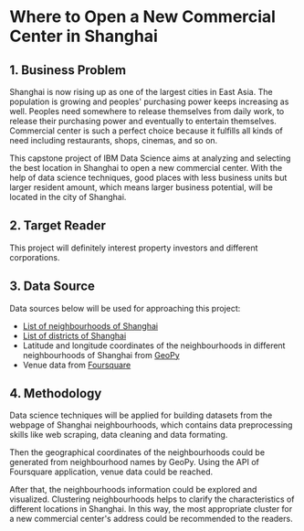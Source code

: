 # Where to Open a New Commercial Center in Shanghai

## 1. Business Problem
Shanghai is now rising up as one of the largest cities in East Asia. The population is growing and peoples' purchasing power keeps increasing as well. Peoples need somewhere to release themselves from daily work, to release their purchasing power and eventually to entertain themselves. Commercial center is such a perfect choice because it fulfills all kinds of need including restaurants, shops, cinemas, and so on.  

This capstone project of IBM Data Science aims at analyzing and selecting the best location in Shanghai to open a new commercial center. With the help of data science techniques, good places with less business units but larger resident amount, which means larger business potential, will be located in the city of Shanghai.

## 2. Target Reader
This project will definitely interest property investors and different corporations.

## 3. Data Source
Data sources below will be used for approaching this project:  
* [List of neighbourhoods of Shanghai](https://en.wikipedia.org/wiki/Category:Neighbourhoods_of_Shanghai)
* [List of districts of Shanghai](https://en.wikipedia.org/wiki/Category:Districts_of_Shanghai)
* Latitude and longitude coordinates of the neighbourhoods in different neighbourhoods of Shanghai from [GeoPy](https://geopy.readthedocs.io/en/stable/)
* Venue data from [Foursquare](https://fr.foursquare.com/city-guide)

## 4. Methodology
Data science techniques will be applied for building datasets from the webpage of Shanghai neighbourhoods, which contains data preprocessing skills like web scraping, data cleaning and data formating.  

Then the geographical coordinates of the neighbourhoods could be generated from neighbourhood names by GeoPy. Using the API of Foursquare application, venue data could be reached.  

After that, the neighbourhoods information could be explored and visualized. Clustering neighbourhoods helps to clarify the characteristics of different locations in Shanghai. In this way, the most appropriate cluster for a new commercial center's address could be recommended to the readers.
